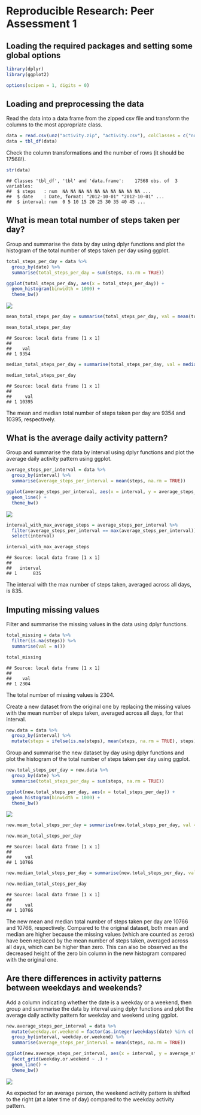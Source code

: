 # Reproducible Research: Peer Assessment 1

## Loading the required packages and setting some global options


```r
library(dplyr)
library(ggplot2)

options(scipen = 1, digits = 0)
```

## Loading and preprocessing the data

Read the data into a data frame from the zipped csv file and transform the columns to the most appropriate class.


```r
data = read.csv(unz("activity.zip", "activity.csv"), colClasses = c("numeric", "Date", "numeric"))
data = tbl_df(data)
```

Check the column transformations and the number of rows (it should be 17568!).


```r
str(data)
```

```
## Classes 'tbl_df', 'tbl' and 'data.frame':	17568 obs. of  3 variables:
##  $ steps   : num  NA NA NA NA NA NA NA NA NA NA ...
##  $ date    : Date, format: "2012-10-01" "2012-10-01" ...
##  $ interval: num  0 5 10 15 20 25 30 35 40 45 ...
```


## What is mean total number of steps taken per day?

Group and summarise the data by day using dplyr functions and plot the histogram of the total number of steps taken per day using ggplot.


```r
total_steps_per_day = data %>%
  group_by(date) %>%
  summarise(total_steps_per_day = sum(steps, na.rm = TRUE))

ggplot(total_steps_per_day, aes(x = total_steps_per_day)) +
  geom_histogram(binwidth = 1000) +
  theme_bw()
```

![](PA1_template_files/figure-html/unnamed-chunk-4-1.png) 

```r
mean_total_steps_per_day = summarise(total_steps_per_day, val = mean(total_steps_per_day))

mean_total_steps_per_day
```

```
## Source: local data frame [1 x 1]
## 
##    val
## 1 9354
```

```r
median_total_steps_per_day = summarise(total_steps_per_day, val = median(total_steps_per_day))

median_total_steps_per_day
```

```
## Source: local data frame [1 x 1]
## 
##     val
## 1 10395
```

The mean and median total number of steps taken per day are 9354 and 10395, respectively.

## What is the average daily activity pattern?

Group and summarise the data by interval using dplyr functions and plot the average daily activity pattern using ggplot.


```r
average_steps_per_interval = data %>%
  group_by(interval) %>%
  summarise(average_steps_per_interval = mean(steps, na.rm = TRUE))

ggplot(average_steps_per_interval, aes(x = interval, y = average_steps_per_interval)) +
  geom_line() +
  theme_bw()
```

![](PA1_template_files/figure-html/unnamed-chunk-5-1.png) 

```r
interval_with_max_average_steps = average_steps_per_interval %>%
  filter(average_steps_per_interval == max(average_steps_per_interval)) %>%
  select(interval)

interval_with_max_average_steps
```

```
## Source: local data frame [1 x 1]
## 
##   interval
## 1      835
```

The interval with the max number of steps taken, averaged across all days, is 835.

## Imputing missing values

Filter and summarise the missing values in the data using dplyr functions.


```r
total_missing = data %>%
  filter(is.na(steps)) %>%
  summarise(val = n())

total_missing
```

```
## Source: local data frame [1 x 1]
## 
##    val
## 1 2304
```

The total number of missing values is 2304.

Create a new dataset from the original one by replacing the missing values with the mean number of steps taken, averaged across all days, for that interval.


```r
new.data = data %>%
  group_by(interval) %>%
  mutate(steps = ifelse(is.na(steps), mean(steps, na.rm = TRUE), steps))
```

Group and summarise the new dataset by day using dplyr functions and plot the histogram of the total number of steps taken per day using ggplot.


```r
new.total_steps_per_day = new.data %>%
  group_by(date) %>%
  summarise(total_steps_per_day = sum(steps, na.rm = TRUE))

ggplot(new.total_steps_per_day, aes(x = total_steps_per_day)) +
  geom_histogram(binwidth = 1000) +
  theme_bw()
```

![](PA1_template_files/figure-html/unnamed-chunk-8-1.png) 

```r
new.mean_total_steps_per_day = summarise(new.total_steps_per_day, val = mean(total_steps_per_day))

new.mean_total_steps_per_day
```

```
## Source: local data frame [1 x 1]
## 
##     val
## 1 10766
```

```r
new.median_total_steps_per_day = summarise(new.total_steps_per_day, val = median(total_steps_per_day))

new.median_total_steps_per_day
```

```
## Source: local data frame [1 x 1]
## 
##     val
## 1 10766
```

The new mean and median total number of steps taken per day are 10766 and 10766, respectively. Compared to the original dataset, both mean and median are higher because the missing values (which are counted as zeros) have been replaced by the mean number of steps taken, averaged across all days, which can be higher than zero. This can also be observed as the decreased height of the zero bin column in the new histogram compared with the original one.

## Are there differences in activity patterns between weekdays and weekends?

Add a column indicating whether the date is a weekday or a weekend, then group and summarise the data by interval using dplyr functions and plot the average daily activity pattern for weekday and weekend using ggplot.


```r
new.average_steps_per_interval = data %>%
  mutate(weekday.or.weekend = factor(as.integer(weekdays(date) %in% c('Saturday', 'Sunday')), levels=c(0,1), labels=c('weekday','weekend'))) %>%
  group_by(interval, weekday.or.weekend) %>%
  summarise(average_steps_per_interval = mean(steps, na.rm = TRUE))

ggplot(new.average_steps_per_interval, aes(x = interval, y = average_steps_per_interval)) +
  facet_grid(weekday.or.weekend ~ .) +
  geom_line() +
  theme_bw()
```

![](PA1_template_files/figure-html/unnamed-chunk-9-1.png) 

As expected for an average person, the weekend activity pattern is shifted to the right (at a later time of day) compared to the weekday activity pattern.
